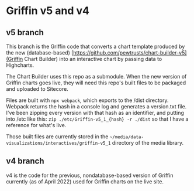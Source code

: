 # Griffin v5 and v4 

## v5 branch
This branch is the Griffin code that converts a chart template produced by the new (database-based) [https://github.com/pewtrusts/chart-builder-v5](Griffin Chart Builder) into an interactive chart by passing data to Highcharts.

The Chart Builder uses this repo as a submodule. When the new version of Griffin charts goes live, they will need this repo's built files to be packaged and uploaded to Sitecore.

Files are built with `npx webpack`, which exports to the /dist directory. Webpack returns the hash in a console log and generates a version.txt file. I've been zipping every version with that hash as an identifier, and putting into /etc like this: `zip ./etc/Griffin-v5_1_{hash} -r ./dist` so that I have a reference for what's live.

Those built files are currently stored in the `~/media/data-visualizations/interactives/griffin-v5_1` directory of the media library.

## v4 branch
v4 is the code for the previous, nondatabase-based version of Griffin currently (as of April 2022) used for Griffin charts on the live site.
